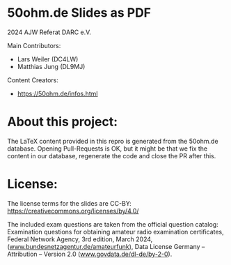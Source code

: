 # 50ohm.de Slides as PDF

2024 AJW Referat DARC e.V. 

Main Contributors: 
- Lars Weiler (DC4LW)
- Matthias Jung (DL9MJ)

Content Creators:
- https://50ohm.de/infos.html

# About this project:

The LaTeX content provided in this repro is generated from the 50ohm.de
database. Opening Pull-Requests is OK, but it might be that we fix the content
in our database, regenerate the code and close the PR after this. 

# License:

The license terms for the slides are CC-BY:
https://creativecommons.org/licenses/by/4.0/

The included exam questions are taken from the official question catalog: Examination questions for obtaining amateur radio examination certificates, Federal Network Agency, 3rd edition, March 2024, (www.bundesnetzagentur.de/amateurfunk), Data License Germany – Attribution – Version 2.0 (www.govdata.de/dl-de/by-2-0).
